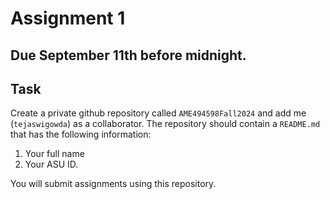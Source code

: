 # Assignment 1

## Due September 11th before midnight. 

## Task

Create a private github repository called `AME494598Fall2024` and add me
(`tejaswigowda`) as
a collaborator. The repository should contain a `README.md` that has the
following information:

1. Your full name
2. Your ASU ID.

You will submit assignments using this repository.